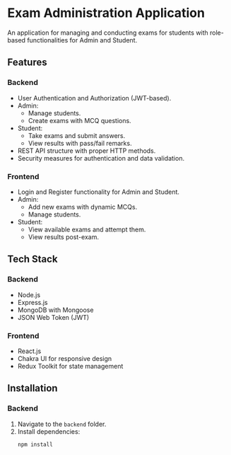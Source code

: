 # Exam Administration Application

An application for managing and conducting exams for students with role-based functionalities for Admin and Student.

## Features

### Backend
- User Authentication and Authorization (JWT-based).
- Admin:
  - Manage students.
  - Create exams with MCQ questions.
- Student:
  - Take exams and submit answers.
  - View results with pass/fail remarks.
- REST API structure with proper HTTP methods.
- Security measures for authentication and data validation.

### Frontend
- Login and Register functionality for Admin and Student.
- Admin:
  - Add new exams with dynamic MCQs.
  - Manage students.
- Student:
  - View available exams and attempt them.
  - View results post-exam.

## Tech Stack

### Backend
- Node.js
- Express.js
- MongoDB with Mongoose
- JSON Web Token (JWT)

### Frontend
- React.js
- Chakra UI for responsive design
- Redux Toolkit for state management

## Installation

### Backend
1. Navigate to the `backend` folder.
2. Install dependencies:
   ```bash
   npm install
